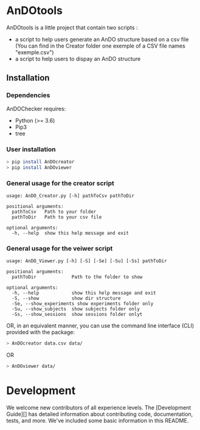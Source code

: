 # AnDOtools

AnDOtools is a little project that contain two scripts :
- a script to help users generate an AnDO structure based on a csv file 
(You can find in the Creator folder one exemple of a CSV file names "exemple.csv")
- a script to help users to dispay an AnDO structure



## Installation
### Dependencies

AnDOChecker requires:

- Python (>= 3.6)
- Pip3
- tree

### User installation 

```bash
> pip install AnDOcreator
> pip install AnDOviewer
```

### General usage for the creator script 

```term
usage: AnDO_Creator.py [-h] pathToCsv pathToDir

positional arguments:
  pathToCsv   Path to your folder
  pathToDir   Path to your csv file

optional arguments:
  -h, --help  show this help message and exit
```


### General usage for the veiwer script 

```term
usage: AnDO_Viewer.py [-h] [-S] [-Se] [-Su] [-Ss] pathToDir

positional arguments:
  pathToDir             Path to the folder to show
  
optional arguments:
  -h, --help            show this help message and exit
  -S, --show            show dir structure
  -Se, --show_experiments show experiments folder only
  -Su, --show_subjects  show subjects folder only
  -Ss, --show_sessions  show sessions folder onlyt
```

OR, in an equivalent manner, you can use the command line interface (CLI) provided with the package:

```bash
> AnDOcreator data.csv data/

```

OR


```bash
> AnDOviewer data/

```
# Development

We welcome new contributors of all experience levels.  The
[Development Guide][] has detailed information about contributing code,
documentation, tests, and more. We've included some basic information in
this README.

